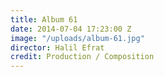 ```yaml
---
title: Album 61
date: 2014-07-04 17:23:00 Z
image: "/uploads/album-61.jpg"
director: Halil Efrat
credit: Production / Composition
---
```


